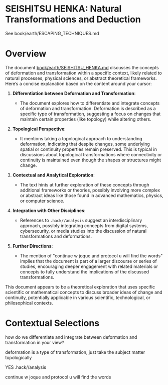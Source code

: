 # SEISHITSU HENKA: Natural Transformations and Deduction

See book/earth/ESCAPING_TECHNIQUES.md

# Overview 

The document [book/earth/SEISHITSU_HENKA.md](file:///Users/andrewowens/qimendunjia/book/earth/SEISHITSU_HENKA.md#1%2C1-1%2C1) discusses the concepts of deformation and transformation within a specific context, likely related to natural processes, physical sciences, or abstract theoretical frameworks. Here’s a concise explanation based on the content around your cursor:

1. **Differentiation between Deformation and Transformation**:
   - The document explores how to differentiate and integrate concepts of deformation and transformation. Deformation is described as a specific type of transformation, suggesting a focus on changes that maintain certain properties (like topology) while altering others.

2. **Topological Perspective**:
   - It mentions taking a topological approach to understanding deformation, indicating that despite changes, some underlying spatial or continuity properties remain preserved. This is typical in discussions about topological transformations where connectivity or continuity is maintained even though the shapes or structures might change.

3. **Contextual and Analytical Exploration**:
   - The text hints at further exploration of these concepts through additional frameworks or theories, possibly involving more complex or abstract ideas like those found in advanced mathematics, physics, or computer science.

4. **Integration with Other Disciplines**:
   - References to `.hack//analysis` suggest an interdisciplinary approach, possibly integrating concepts from digital systems, cybersecurity, or media studies into the discussion of natural transformations and deformations.

5. **Further Directions**:
   - The mention of "continue w joque and protocol u will find the words" implies that the document is part of a larger discourse or series of studies, encouraging deeper engagement with related materials or concepts to fully understand the implications of the discussed transformations.

This document appears to be a theoretical exploration that uses specific scientific or mathematical concepts to discuss broader ideas of change and continuity, potentially applicable in various scientific, technological, or philosophical contexts.

# Contextual Selections
how do we differentiate and integrate between deformation and transformation in your view?

deformation is a type of transformation, just take the subject matter topologically

YES 
.hack//analysis 

continue w joque and protocol u will find the words